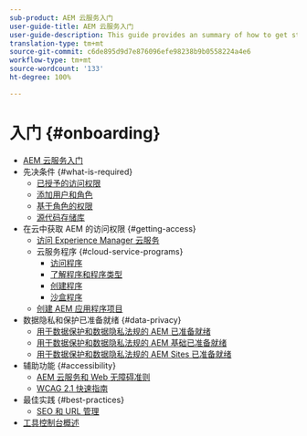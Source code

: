 ```yaml
---
sub-product: AEM 云服务入门
user-guide-title: AEM 云服务入门
user-guide-description: This guide provides an summary of how to get started with Experience Manager as a Cloud Service, including how to get access and important data protection information.
translation-type: tm+mt
source-git-commit: c6de895d9d7e876096efe98238b9b0558224a4e6
workflow-type: tm+mt
source-wordcount: '133'
ht-degree: 100%

---
```



# 入门 {#onboarding}

+ [AEM 云服务入门](/help/onboarding/home.md)
+ 先决条件 {#what-is-required}
   + [已授予的访问权限](what-is-required/access-rights-granted.md)
   + [添加用户和角色](what-is-required/add-users-roles.md)
   + [基于角色的权限](what-is-required/role-based-permissions.md)
   + [源代码存储库](what-is-required/source-code-repository.md)
+ 在云中获取 AEM 的访问权限 {#getting-access}
   + [访问 Experience Manager 云服务](getting-access-to-aem-in-cloud/navigation.md)
   + 云服务程序 {#cloud-service-programs}
      + [访问程序](getting-access-to-aem-in-cloud/first-time-login.md)
      + [了解程序和程序类型](getting-access-to-aem-in-cloud/understand-program-types.md)
      + [创建程序](getting-access-to-aem-in-cloud/creating-a-program.md)
      + [沙盒程序](getting-access-to-aem-in-cloud/sandbox-programs.md)
   + [创建 AEM 应用程序项目](getting-access-to-aem-in-cloud/creating-aem-application-project.md)
+ 数据隐私和保护已准备就绪 {#data-privacy}
   + [用于数据保护和数据隐私法规的 AEM 已准备就绪](data-privacy-and-protection-readiness/aem-readiness.md)
   + [用于数据保护和数据隐私法规的 AEM 基础已准备就绪](data-privacy-and-protection-readiness/foundation-readiness.md)
   + [用于数据保护和数据隐私法规的 AEM Sites 已准备就绪](data-privacy-and-protection-readiness/sites-readiness.md)
+ 辅助功能 {#accessibility}
   + [AEM 云服务和 Web 无障碍准则](accessibility/web-accessibility.md)
   + [WCAG 2.1 快速指南](accessibility/quick-guide-wcag.md)
+ 最佳实践 {#best-practices}
   + [SEO 和 URL 管理](best-practices/seo-and-url-management.md)
+ [工具控制台概述](tools-consoles.md)
